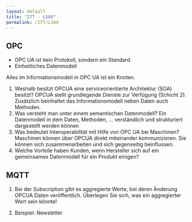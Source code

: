 ```yaml
---
layout: default
title: "ITT - LS04"
permalink: /ITT/LS04
---
```


## OPC

- OPC UA ist kein Protokoll, sondern ein Standard.
- Einheitliches Datenmodell

Alles im Informationsmodell in OPC UA ist ein Knoten.

1. Weshalb besitzt OPCUA eine serviceorientierte Architektur (SOA) besitzt?
OPCUA stellt grundlegende Dienste zur Verfügung (Schicht 2). Zusätzlich beinhaltet das Informationsmodell neben Daten auch Methoden.
2. Was versteht man unter einem semantischen Datenmodell?
Ein Datenmodell in dem Daten, Methoden, ... verständlich und strukturiert dargestellt werden können
3. Was bedeutet Interoperabilität mit Hilfe von OPC UA bei Maschinen?
Maschinen können über OPCUA direkt miteinander kommunizieren. Sie können sich zusammenarbeiten und sich gegenseitig beinflussen.
4. Welche Vorteile haben Kunden, wenn Hersteller sich auf ein gemeinsames Datenmodell für ein Produkt einigen?

## MQTT

1. Bei der Subscription gibt es aggregierte Werte, bei deren Änderung OPCUA Daten
veröffentlich. Überlegen Sie sich, was ein aggregierter Wert sein könnte!<br>

2. Beispiel: Newsletter

